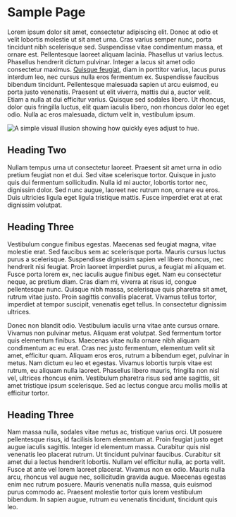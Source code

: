 # Sample Page
Lorem ipsum dolor sit amet, consectetur adipiscing elit. Donec at odio et velit lobortis molestie ut sit amet urna. Cras varius semper nunc, porta tincidunt nibh scelerisque sed. Suspendisse vitae condimentum massa, et ornare est. Pellentesque laoreet aliquam lacinia. Phasellus ut varius lectus. Phasellus hendrerit dictum pulvinar. Integer a lacus sit amet odio consectetur maximus. [Quisque feugiat](https://google.com), diam in porttitor varius, lacus purus interdum leo, nec cursus nulla eros fermentum ex. Suspendisse faucibus bibendum tincidunt. Pellentesque malesuada sapien ut arcu euismod, eu porta justo venenatis. Praesent ut elit viverra, mattis dui a, auctor velit. Etiam a nulla at dui efficitur varius. Quisque sed sodales libero. Ut rhoncus, dolor quis fringilla luctus, elit quam iaculis libero, non rhoncus dolor leo eget odio. Nulla ac eros malesuada, dictum velit in, vestibulum ipsum.

![A simple visual illusion showing how quickly eyes adjust to hue.](../img/red-grn.png)

## Heading Two
Nullam tempus urna ut consectetur laoreet. Praesent sit amet urna in odio pretium feugiat non et dui. Sed vitae scelerisque tortor. Quisque in justo quis dui fermentum sollicitudin. Nulla id mi auctor, lobortis tortor nec, dignissim dolor. Sed nunc augue, laoreet nec rutrum non, ornare eu eros. Duis ultricies ligula eget ligula tristique mattis. Fusce imperdiet erat at erat dignissim volutpat.

## Heading Three
Vestibulum congue finibus egestas. Maecenas sed feugiat magna, vitae molestie erat. Sed faucibus sem ac scelerisque porta. Mauris cursus luctus purus a scelerisque. Suspendisse dignissim sapien vel libero rhoncus, nec hendrerit nisi feugiat. Proin laoreet imperdiet purus, a feugiat mi aliquam et. Fusce porta lorem ex, nec iaculis augue finibus eget. Nam eu consectetur neque, ac pretium diam. Cras diam mi, viverra at risus id, congue pellentesque nunc. Quisque nibh massa, scelerisque quis pharetra sit amet, rutrum vitae justo. Proin sagittis convallis placerat. Vivamus tellus tortor, imperdiet at tempor suscipit, venenatis eget tellus. In consectetur dignissim ultrices.

Donec non blandit odio. Vestibulum iaculis urna vitae ante cursus ornare. Vivamus non pulvinar metus. Aliquam erat volutpat. Sed fermentum tortor quis elementum finibus. Maecenas vitae nulla ornare nibh aliquam condimentum ac eu erat. Cras nec justo fermentum, elementum velit sit amet, efficitur quam. Aliquam eros eros, rutrum a bibendum eget, pulvinar in metus. Nam dictum eu leo et egestas. Vivamus lobortis turpis vitae est rutrum, eu aliquam nulla laoreet. Phasellus libero mauris, fringilla non nisl vel, ultrices rhoncus enim. Vestibulum pharetra risus sed ante sagittis, sit amet tristique ipsum scelerisque. Sed ac lectus congue arcu mollis mollis at efficitur tortor.

## Heading Three
Nam massa nulla, sodales vitae metus ac, tristique varius orci. Ut posuere pellentesque risus, id facilisis lorem elementum at. Proin feugiat justo eget augue iaculis sagittis. Integer id elementum massa. Curabitur quis nisl venenatis leo placerat rutrum. Ut tincidunt pulvinar faucibus. Curabitur sit amet dui a lectus hendrerit lobortis. Nullam vel efficitur nulla, ac porta velit. Fusce at ante vel lorem laoreet placerat. Vivamus non ex odio. Mauris nulla arcu, rhoncus vel augue nec, sollicitudin gravida augue. Maecenas egestas enim nec rutrum posuere. Mauris venenatis nulla massa, quis euismod purus commodo ac. Praesent molestie tortor quis lorem vestibulum bibendum. In sapien augue, rutrum eu venenatis tincidunt, tincidunt quis leo.